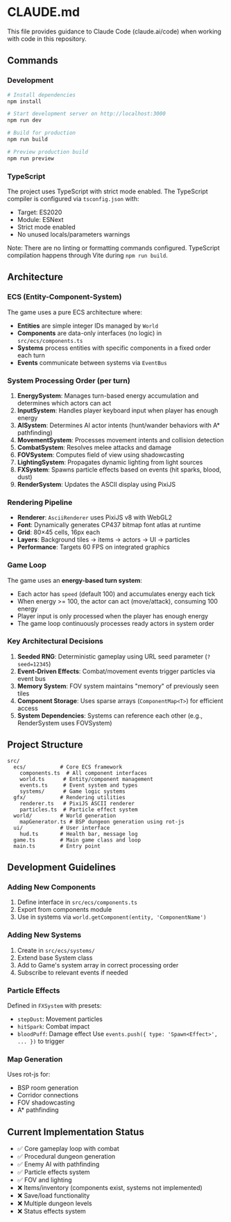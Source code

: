 # CLAUDE.md

This file provides guidance to Claude Code (claude.ai/code) when working with code in this repository.

## Commands

### Development
```bash
# Install dependencies
npm install

# Start development server on http://localhost:3000
npm run dev

# Build for production
npm run build

# Preview production build
npm run preview
```

### TypeScript
The project uses TypeScript with strict mode enabled. The TypeScript compiler is configured via `tsconfig.json` with:
- Target: ES2020
- Module: ESNext
- Strict mode enabled
- No unused locals/parameters warnings

Note: There are no linting or formatting commands configured. TypeScript compilation happens through Vite during `npm run build`.

## Architecture

### ECS (Entity-Component-System)
The game uses a pure ECS architecture where:
- **Entities** are simple integer IDs managed by `World`
- **Components** are data-only interfaces (no logic) in `src/ecs/components.ts`
- **Systems** process entities with specific components in a fixed order each turn
- **Events** communicate between systems via `EventBus`

### System Processing Order (per turn)
1. **EnergySystem**: Manages turn-based energy accumulation and determines which actors can act
2. **InputSystem**: Handles player keyboard input when player has enough energy  
3. **AISystem**: Determines AI actor intents (hunt/wander behaviors with A* pathfinding)
4. **MovementSystem**: Processes movement intents and collision detection
5. **CombatSystem**: Resolves melee attacks and damage
6. **FOVSystem**: Computes field of view using shadowcasting
7. **LightingSystem**: Propagates dynamic lighting from light sources
8. **FXSystem**: Spawns particle effects based on events (hit sparks, blood, dust)
9. **RenderSystem**: Updates the ASCII display using PixiJS

### Rendering Pipeline
- **Renderer**: `AsciiRenderer` uses PixiJS v8 with WebGL2
- **Font**: Dynamically generates CP437 bitmap font atlas at runtime
- **Grid**: 80×45 cells, 16px each
- **Layers**: Background tiles → items → actors → UI → particles
- **Performance**: Targets 60 FPS on integrated graphics

### Game Loop
The game uses an **energy-based turn system**:
- Each actor has `speed` (default 100) and accumulates energy each tick
- When energy >= 100, the actor can act (move/attack), consuming 100 energy
- Player input is only processed when the player has enough energy
- The game loop continuously processes ready actors in system order

### Key Architectural Decisions
1. **Seeded RNG**: Deterministic gameplay using URL seed parameter (`?seed=12345`)
2. **Event-Driven Effects**: Combat/movement events trigger particles via event bus
3. **Memory System**: FOV system maintains "memory" of previously seen tiles
4. **Component Storage**: Uses sparse arrays (`ComponentMap<T>`) for efficient access
5. **System Dependencies**: Systems can reference each other (e.g., RenderSystem uses FOVSystem)

## Project Structure
```
src/
  ecs/           # Core ECS framework
    components.ts  # All component interfaces
    world.ts      # Entity/component management
    events.ts     # Event system and types
    systems/      # Game logic systems
  gfx/           # Rendering utilities
    renderer.ts   # PixiJS ASCII renderer
    particles.ts  # Particle effect system
  world/         # World generation
    mapGenerator.ts # BSP dungeon generation using rot-js
  ui/            # User interface
    hud.ts       # Health bar, message log
  game.ts        # Main game class and loop
  main.ts        # Entry point
```

## Development Guidelines

### Adding New Components
1. Define interface in `src/ecs/components.ts`
2. Export from components module
3. Use in systems via `world.getComponent(entity, 'ComponentName')`

### Adding New Systems
1. Create in `src/ecs/systems/`
2. Extend base System class
3. Add to Game's system array in correct processing order
4. Subscribe to relevant events if needed

### Particle Effects
Defined in `FXSystem` with presets:
- `stepDust`: Movement particles
- `hitSpark`: Combat impact
- `bloodPuff`: Damage effect
Use `events.push({ type: 'Spawn<Effect>', ... })` to trigger

### Map Generation
Uses rot-js for:
- BSP room generation
- Corridor connections  
- FOV shadowcasting
- A* pathfinding

## Current Implementation Status
- ✅ Core gameplay loop with combat
- ✅ Procedural dungeon generation
- ✅ Enemy AI with pathfinding
- ✅ Particle effects system
- ✅ FOV and lighting
- ❌ Items/inventory (components exist, systems not implemented)
- ❌ Save/load functionality
- ❌ Multiple dungeon levels
- ❌ Status effects system